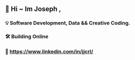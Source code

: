 ## 👋 Hi ~ Im Joseph ,

### 💡 Software Development, Data && Creative Coding.
### 🛠️ Building Online
### 🔔 https://www.linkedin.com/in/jjcrl/ 

<!---
This is a ✨ special ✨ repository because its `README.md` (this file) appears on your GitHub profile.
You can click the Preview link to take a look at your changes.
--->
